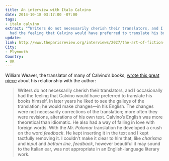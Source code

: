```yaml
---
title: An interview with Italo Calvino
date: 2014-10-18 03:17:00 -07:00
tags:
- italo calvino
extract: "“Writers do not necessarily cherish their translators, and I occasionally
  had the feeling that Calvino would have preferred to translate his books himself...”"
update: 
link: http://www.theparisreview.org/interviews/2027/the-art-of-fiction-no-130-italo-calvino
City:
- Plymouth
Country:
- UK
---
```


William Weaver, the translator of many of Calvino’s books, [wrote this great piece](http://www.theparisreview.org/interviews/2027/the-art-of-fiction-no-130-italo-calvino) about his relationship with the author:

> Writers do not necessarily cherish their translators, and I occasionally had the feeling that Calvino would have preferred to translate his books himself. In later years he liked to see the galleys of the translation; he would make changes—in his English. The changes were not necessarily corrections of the translation; more often they were revisions, alterations of his own text. Calvino’s English was more theoretical than idiomatic. He also had a way of falling in love with foreign words. With the *Mr. Palomar* translation he developed a crush on the word *feedback*. He kept inserting it in the text and I kept tactfully removing it. I couldn’t make it clear to him that, like *charisma* and *input* and *bottom line*, *feedback*, however beautiful it may sound to the Italian ear, was not appropriate in an English-language literary work.
